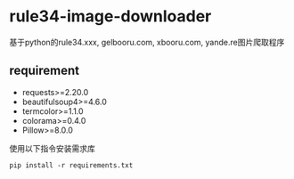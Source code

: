 # rule34-image-downloader
基于python的rule34.xxx, gelbooru.com, xbooru.com, yande.re图片爬取程序
## requirement
-  requests>=2.20.0
- beautifulsoup4>=4.6.0
- termcolor>=1.1.0
- colorama>=0.4.0
- Pillow>=8.0.0

使用以下指令安装需求库
```
pip install -r requirements.txt
```
